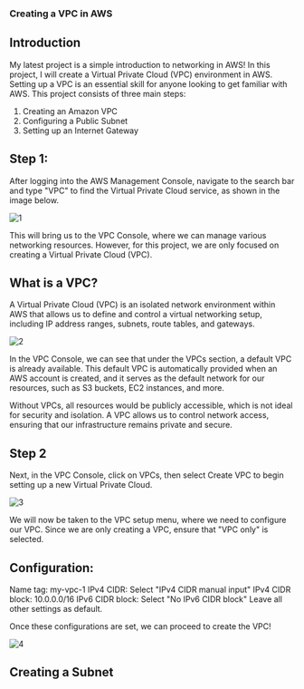 ### Creating a VPC in AWS

## Introduction
My latest project is a simple introduction to networking in AWS! In this project, I will create a Virtual Private Cloud (VPC) environment in AWS. Setting up a VPC is an essential skill for anyone looking to get familiar with AWS. This project consists of three main steps:

  1. Creating an Amazon VPC
  2. Configuring a Public Subnet
  3. Setting up an Internet Gateway

## Step 1:
After logging into the AWS Management Console, navigate to the search bar and type "VPC" to find the Virtual Private Cloud service, as shown in the image below.

![1](https://github.com/user-attachments/assets/8426e101-4948-4f1b-b336-9977cc231b63)

This will bring us to the VPC Console, where we can manage various networking resources. However, for this project, we are only focused on creating a Virtual Private Cloud (VPC).

## What is a VPC?
A Virtual Private Cloud (VPC) is an isolated network environment within AWS that allows us to define and control a virtual networking setup, including IP address ranges, subnets, route tables, and gateways.

![2](https://github.com/user-attachments/assets/2d77c9fe-044e-4a1c-8d42-cc2648b662b5)

In the VPC Console, we can see that under the VPCs section, a default VPC is already available. This default VPC is automatically provided when an AWS account is created, and it serves as the default network for our resources, such as S3 buckets, EC2 instances, and more.

Without VPCs, all resources would be publicly accessible, which is not ideal for security and isolation. A VPC allows us to control network access, ensuring that our infrastructure remains private and secure.

## Step 2 
Next, in the VPC Console, click on VPCs, then select Create VPC to begin setting up a new Virtual Private Cloud. 

![3](https://github.com/user-attachments/assets/012397db-7ab7-4e82-b2eb-a4b09f489e75)

We will now be taken to the VPC setup menu, where we need to configure our VPC. Since we are only creating a VPC, ensure that "VPC only" is selected.

## Configuration:
  Name tag: my-vpc-1
  IPv4 CIDR: Select "IPv4 CIDR manual input"
  IPv4 CIDR block: 10.0.0.0/16
  IPv6 CIDR block: Select "No IPv6 CIDR block"
  Leave all other settings as default.

Once these configurations are set, we can proceed to create the VPC!

![4](https://github.com/user-attachments/assets/d5580e75-adc0-4146-aa6b-c094551b5be3)

## Creating a Subnet
